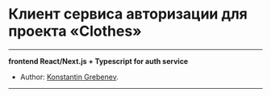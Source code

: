 # Клиент сервиса авторизации для проекта «Clothes»

---

**frontend React/Next.js + Typescript for auth service**

- Author: [Konstantin Grebenev](https://grebenev.com).

---
